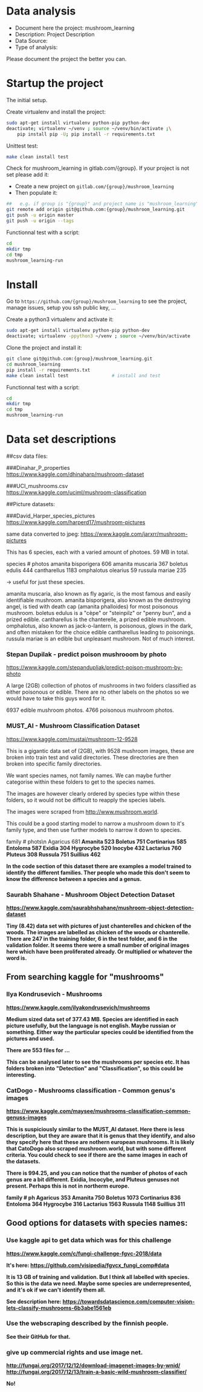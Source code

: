 # Data analysis

- Document here the project: mushroom_learning
- Description: Project Description
- Data Source:
- Type of analysis:

Please document the project the better you can.

# Startup the project

The initial setup.

Create virtualenv and install the project:
```bash
sudo apt-get install virtualenv python-pip python-dev
deactivate; virtualenv ~/venv ; source ~/venv/bin/activate ;\
    pip install pip -U; pip install -r requirements.txt
```

Unittest test:
```bash
make clean install test
```

Check for mushroom_learning in gitlab.com/{group}.
If your project is not set please add it:

- Create a new project on `gitlab.com/{group}/mushroom_learning`
- Then populate it:

```bash
##   e.g. if group is "{group}" and project_name is "mushroom_learning"
git remote add origin git@github.com:{group}/mushroom_learning.git
git push -u origin master
git push -u origin --tags
```

Functionnal test with a script:

```bash
cd
mkdir tmp
cd tmp
mushroom_learning-run
```

# Install

Go to `https://github.com/{group}/mushroom_learning` to see the project, manage issues,
setup you ssh public key, ...

Create a python3 virtualenv and activate it:

```bash
sudo apt-get install virtualenv python-pip python-dev
deactivate; virtualenv -ppython3 ~/venv ; source ~/venv/bin/activate
```

Clone the project and install it:

```bash
git clone git@github.com:{group}/mushroom_learning.git
cd mushroom_learning
pip install -r requirements.txt
make clean install test                # install and test
```
Functionnal test with a script:

```bash
cd
mkdir tmp
cd tmp
mushroom_learning-run
```

# Data set descriptions

##csv data files:

###Dinahar_P_properties        
https://www.kaggle.com/dhinaharp/mushroom-dataset

###UCI_mushrooms.csv             
https://www.kaggle.com/uciml/mushroom-classification


##Picture datasets:

###David_Harper_species_pictures
https://www.kaggle.com/harperd17/mushroom-pictures

same data converted to jpeg:
https://www.kaggle.com/jarxrr/mushroom-pictures


This has 6 species, each with a varied amount of photoes. 59 MB in total.

species                     # photos
amanita       bisporigera    606
amanita       muscaria       367
boletus       edulis         444
cantharellus                 1183
omphalotus    olearius       59
russula       mariae         235

-> useful for just these species. 

amanita muscaria, also known as fly agaric, is the most famous and easily identifiable mushroom.
amanita bisporigera, also known as the destroying angel, is tied with death cap (amanita phalloides) for most poisonous
mushroom.
boletus edulus is a "cèpe" or "steinpilz" or "penny bun", and a prized edible.
cantharellus is the chanterelle, a prized edible mushroom.
omphalotus, also known as jack-o-lantern, is poisonous, glows in the dark, and often mistaken for the choice edible cantharellus leading to poisonings.
russula mariae is an edible but unpleasant mushroom. Not of much interest.

### Stepan Dupilak - predict poison mushrooom by photo
https://www.kaggle.com/stepandupliak/predict-poison-mushroom-by-photo

A large (2GB) collection of photos of mushrooms in two folders classified as either poisonous or edible.
There are no other labels on the photos so we would have to take this guys word for it.

6937 edible mushroom photos.
4766 poisonous mushroom photos.

###

### MUST_AI - Mushroom Classification Dataset
https://www.kaggle.com/mustai/mushroom-12-9528

This is a gigantic data set of (2GB), with 9528 mushroom images, these are broken into
train test and valid directories. These directories are then broken into specific family
directories.

We want species names, not family names. We can maybe further categorise within these folders
to get to the species names. 

The images are however clearly ordered by species type within these folders, so it would not be 
difficult to reapply the species labels.

The images were scraped from http://www.mushroom.world.

This could be a good starting model to narrow a mushroom down to it's family type, and then use
further models to narrow it down to species.

family       # phots\n
Agaricus     681<b>
Amanita      523<b>
Boletus      751<b>
Cortinarius  585<b>
Entoloma     587<b>
Exidia       304<b>
Hygrocybe    520<b>
Inocybe      432<b>
Lactarius    760<b>
Pluteus      308<b>
Russula      751<b>
Suillius     462<b>

In the code section of this dataset there are examples a model trained to identify
the different families. Ther people who made this don't seem to know the difference
between a species and a genus.

### Saurabh Shahane - Mushroom Object Detection Dataset
https://www.kaggle.com/saurabhshahane/mushroom-object-detection-dataset


Tiny (8.42) data set with pictures of just chanterelles and chicken of the woods. The images are
labelled as chicken of the woods or chanterelle. There are 247 in the training folder, 6 in the test
folder, and 6 in the validation folder. It seems there were a small
number of original images here which have been proliferated already. Or multiplied or whatever
the word is.

## From searching kaggle for "mushrooms"

### Ilya Kondrusevich - Mushrooms
https://www.kaggle.com/ilyakondrusevich/mushrooms


Medium sized data set of 377.43 MB. Species are identified in each picture usefully, but the language is not english.
Maybe russian or something. Either way the particular species could be identified from the pictures and used.

There are 553 files for ...

This can be analysed later to see the mushrooms per species etc.
It has folders broken into "Detection" and "Classification", so this could be
interesting.

### CatDogo - Mushrooms classification - Common genus's images
https://www.kaggle.com/maysee/mushrooms-classification-common-genuss-images

This is suspiciously similar to the MUST_AI dataset. Here there is less description,
but they are aware that it is genus that they identify, and also they specify here that
these are nothern european mushrooms. It is likely that CatoDogo also scraped mushroom.world,
but with some different criteria. You could check to see if there are the same images in 
each of the datasets.

There is 994.25, and you can notice that the number of photos of each genus are a bit different.
Exidia, Incocybe, and Pluteus genuses not present. Perhaps this is not 
in northerm europe.

family       # ph<b>
Agaricus     353<b>
Amanita      750<b>
Boletus      1073<b>
Cortinarius  836<b>
Entoloma     364<b>
Hygrocybe    316<b>
Lactarius    1563<b>
Russula      1148<b>
Suillius     311<b>


## Good options for datasets with species names:

### Use kaggle api to get data which was for this challenge
https://www.kaggle.com/c/fungi-challenge-fgvc-2018/data

It's here:
https://github.com/visipedia/fgvcx_fungi_comp#data

It is 13 GB of training and validation. But I think all labelled with species.
So this is the data we need. Maybe some species are underrepresented, and it's ok
if we can't identify them all.

See description here:
https://towardsdatascience.com/computer-vision-lets-classify-mushrooms-6b3abe1561eb

### Use the webscraping described by the finnish people.

See their GitHub for that.

### give up commercial rights and use image net.

http://fungai.org/2017/12/12/download-imagenet-images-by-wnid/
http://fungai.org/2017/12/13/train-a-basic-wild-mushroom-classifier/

No!
